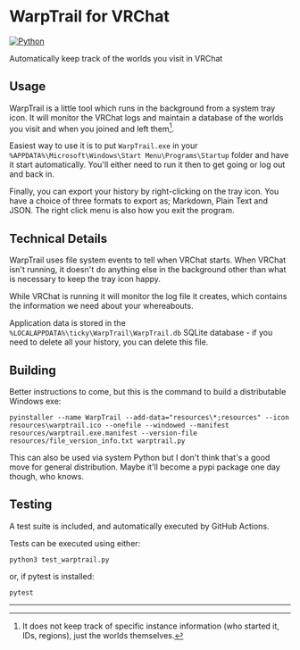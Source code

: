 # WarpTrail for VRChat

[![Python](https://github.com/ticky/WarpTrail/actions/workflows/python.yml/badge.svg)](https://github.com/ticky/WarpTrail/actions/workflows/python.yml)

Automatically keep track of the worlds you visit in VRChat

## Usage

WarpTrail is a little tool which runs in the background from a system tray icon. It will monitor the VRChat logs and maintain a database of the worlds you visit and when you joined and left them[^1].

Easiest way to use it is to put `WarpTrail.exe` in your `%APPDATA%\Microsoft\Windows\Start Menu\Programs\Startup` folder and have it start automatically. You'll either need to run it then to get going or log out and back in.

Finally, you can export your history by right-clicking on the tray icon. You have a choice of three formats to export as; Markdown, Plain Text and JSON. The right click menu is also how you exit the program.

## Technical Details

WarpTrail uses file system events to tell when VRChat starts. When VRChat isn't running, it doesn't do anything else in the background other than what is necessary to keep the tray icon happy.

While VRChat is running it will monitor the log file it creates, which contains the information we need about your whereabouts.

Application data is stored in the `%LOCALAPPDATA%\ticky\WarpTrail\WarpTrail.db` SQLite database - if you need to delete all your history, you can delete this file.

## Building

Better instructions to come, but this is the command to build a distributable Windows exe:

```batch
pyinstaller --name WarpTrail --add-data="resources\*;resources" --icon resources\warptrail.ico --onefile --windowed --manifest resources/warptrail.exe.manifest --version-file resources/file_version_info.txt warptrail.py
```

This can also be used via system Python but I don't think that's a good move for general distribution. Maybe it'll become a pypi package one day though, who knows.

## Testing

A test suite is included, and automatically executed by GitHub Actions.

Tests can be executed using either:

```shell
python3 test_warptrail.py
```

or, if pytest is installed:

```shell
pytest
```

---

[^1]: It does not keep track of specific instance information (who started it, IDs, regions), just the worlds themselves.